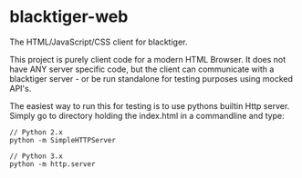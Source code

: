 blacktiger-web
==============

The HTML/JavaScript/CSS client for blacktiger.

This project is purely client code for a modern HTML Browser. It does not have ANY server specific code, but the client can communicate with a blacktiger server - or be run standalone for testing purposes using mocked API's.

The easiest way to run this for testing is to use pythons builtin Http server. Simply go to directory holding the index.html in a commandline and type:
```
// Python 2.x
python -m SimpleHTTPServer

// Python 3.x
python -m http.server
```
